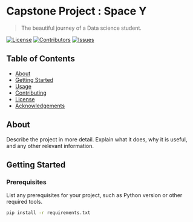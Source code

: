 # Capstone Project : Space Y

> The beautiful journey of a Data science student.

[![License](https://img.shields.io/badge/license-MIT-blue.svg)](LICENSE)
[![Contributors](https://img.shields.io/github/contributors/your-username/your-repo.svg)](https://github.com/your-username/your-repo/graphs/contributors)
[![Issues](https://img.shields.io/github/issues/your-username/your-repo.svg)](https://github.com/your-username/your-repo/issues)

## Table of Contents

- [About](#about)
- [Getting Started](#getting-started)
- [Usage](#usage)
- [Contributing](#contributing)
- [License](#license)
- [Acknowledgements](#acknowledgements)

## About

Describe the project in more detail. Explain what it does, why it is useful, and any other relevant information.

## Getting Started

### Prerequisites

List any prerequisites for your project, such as Python version or other required tools.

```sh
pip install -r requirements.txt
